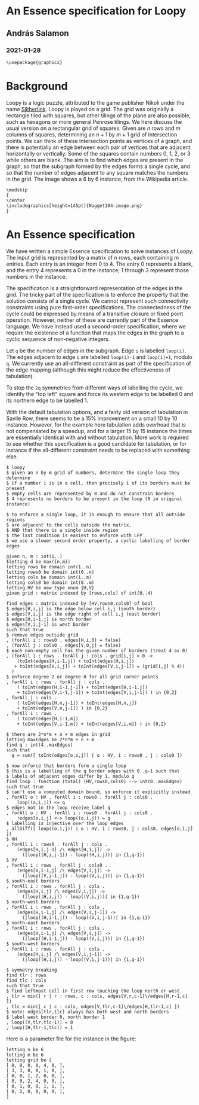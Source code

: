 # An Essence specification for Loopy
## András Salamon
### 2021-01-28

```{=latex}
\usepackage{graphicx}
```

# Background

Loopy is a logic puzzle, attributed to the game publisher Nikoli under the name [Slitherlink](https://en.wikipedia.org/wiki/Slitherlink).
Loopy is played on a grid.
The grid was originally a rectangle tiled with squares, but other tilings of the plane are also possible, such as hexagons or more general Penrose tilings.
We here discuss the usual version on a rectangular grid of squares.
Given are $n$ rows and $m$ columns of squares, determining an $n+1$ by $m+1$ grid of intersection points.
We can think of these intersection points as vertices of a graph, and there is potentially an edge between each pair of vertices that are adjacent horizontally or vertically.
Some of the squares contain numbers 0, 1, 2, or 3 while others are blank.
The aim is to find which edges are present in the graph, so that the subgraph formed by the edges forms a single cycle, and so that the number of edges adjacent to any square matches the numbers in the grid.
The image shows a $6$ by $6$ instance, from the Wikipedia article.

```{=latex}
\medskip
{
\center
\includegraphics[height=145pt]{Nugget104-image.png}
}
```

# An Essence specification

We have written a simple Essence specification to solve instances of Loopy.
The input grid is represented by a matrix of $n$ rows, each containing $m$ entries.
Each entry is an integer from $0$ to $4$.
The entry $0$ represents a blank, and the entry $4$ represents a $0$ in the instance; $1$ through $3$ represent those numbers in the instance.

The specification is a straightforward representation of the edges in the grid.
The tricky part of the specification is to enforce the property that the solution consists of a single cycle.
We cannot represent such connectivity constraints using pure first-order specifications.
The connectedness of the cycle could be expressed by means of a transitive closure or fixed point operation.
However, neither of these are currently part of the Essence language.
We have instead used a second-order specification, where we require the existence of a function that maps the edges in the graph to a cyclic sequence of non-negative integers.

Let `q` be the number of edges in the subgraph.
Edge `i` is labelled `loop(i)`.
The edges adjacent to edge `i` are labelled `loop(i)-1` and `loop(i)+1`, modulo `q`.
We currently use an all-different constraint as part of the specification of the edge mapping (although this might reduce the effectiveness of tabulation).

To stop the `2q` symmetries from different ways of labelling the cycle, we identify the "top left" square and force its western edge to be labelled 0 and its northern edge to be labelled 1.

With the default tabulation options, and a fairly old version of tabulation in Savile Row, there seems to be a 15% improvement on a small 10 by 10 instance.
However, for the example here tabulation adds overhead that is not compensated by a speedup, and for a larger 15 by 15 instance the times are essentially identical with and without tabulation.
More work is required to see whether this specification is a good candidate for tabulation, or for instance if the all-different constraint needs to be replaced with something else.


```
$ loopy
$ given an n by m grid of numbers, determine the single loop they determine
$ if a number i is in a cell, then precisely i of its borders must be present
$ empty cells are represented by 0 and do not constrain borders
$ 4 represents no borders to be present in the loop (0 in original instance)

$ to enforce a single loop, it is enough to ensure that all outside regions
$ are adjacent to the cells outside the matrix,
$ AND that there is a single inside region
$ the last condition is easiest to enforce with LFP
$ we use a slower second order property, a cyclic labelling of border edges 

given n, m : int(1..)
$letting d be max({n,m})
letting rows be domain int(1..n)
letting rows0 be domain int(0..n)
letting cols be domain int(1..m)
letting cols0 be domain int(0..m)
letting HV be new type enum {H,V}
given grid : matrix indexed by [rows,cols] of int(0..4)

find edges : matrix indexed by [HV,rows0,cols0] of bool
$ edges[H,i,j] is the edge below cell i,j (south border)
$ edges[V,i,j] is the edge right of cell i,j (east border)
$ edges[H,i-1,j] is north border
$ edges[V,i,j-1] is west border
such that true
$ remove edges outside grid
, (forAll i : rows0 . edges[H,i,0] = false)
, (forAll j : cols0 . edges[V,0,j] = false)
$ each non-empty cell has the given number of borders (treat 4 as 0)
, (forAll i : rows . forAll j : cols . grid[i,j] > 0 ->
    (toInt(edges[H,i-1,j]) + toInt(edges[H,i,j])
   + toInt(edges[V,i,j]) + toInt(edges[V,i,j-1]) = (grid[i,j] % 4))
  )
$ enforce degree 2 or degree 0 for all grid corner points
, forAll i : rows . forAll j : cols .
    ( toInt(edges[H,i-1,j-1]) + toInt(edges[H,i-1,j])
    + toInt(edges[V,i-1,j-1]) + toInt(edges[V,i,j-1]) ) in {0,2}
, forAll j : cols .
    ( toInt(edges[H,n,j-1]) + toInt(edges[H,n,j])
    + toInt(edges[V,n,j-1]) ) in {0,2}
, forAll i : rows .
    ( toInt(edges[H,i-1,m])
    + toInt(edges[V,i-1,m]) + toInt(edges[V,i,m]) ) in {0,2}

$ there are 2*n*m + n + m edges in grid
letting maxEdges be 2*n*m + n + m
find q : int(4..maxEdges)
such that
  q = sum([ toInt(edges[o,i,j]) | o : HV, i : rows0 , j : cols0 ])

$ now enforce that borders form a single loop
$ this is a labelling of the q border edges with 0..q-1 such that
$ labels of adjacent edges differ by 1, modulo q
find loop : function (total) (HV,rows0,cols0) --> int(0..maxEdges)
such that true
$ can't use a computed domain bound, so enforce it explicitly instead
, forAll o : HV . forAll i : rows0 . forAll j : cols0 .
    loop((o,i,j)) <= q
$ edges not in the loop receive label q
, forAll o : HV . forAll i : rows0 . forAll j : cols0 .
    !edges[o,i,j] <-> loop((o,i,j)) = q
$ labelling is injective over the loop edges
, allDiff([ loop((o,i,j)) | o : HV, i : rows0, j : cols0, edges[o,i,j] ])
$ HH
, forAll i : rows0 . forAll j : cols .
    (edges[H,i,j-1] /\ edges[H,i,j]) ->
      (|loop((H,i,j-1)) - loop((H,i,j))| in {1,q-1})
$ VV
, forAll i : rows . forAll j : cols0 .
    (edges[V,i-1,j] /\ edges[V,i,j]) ->
      (|loop((V,i-1,j)) - loop((V,i,j))| in {1,q-1})
$ south-east borders
, forAll i : rows . forAll j : cols .
    (edges[H,i,j] /\ edges[V,i,j]) ->
      (|loop((H,i,j)) - loop((V,i,j))| in {1,q-1})
$ north-west borders
, forAll i : rows . forAll j : cols .
    (edges[H,i-1,j] /\ edges[V,i,j-1]) ->
      (|loop((H,i-1,j)) - loop((V,i,j-1))| in {1,q-1})
$ north-east borders
, forAll i : rows . forAll j : cols .
    (edges[H,i-1,j] /\ edges[V,i,j]) ->
      (|loop((H,i-1,j)) - loop((V,i,j))| in {1,q-1})
$ south-west borders
, forAll i : rows . forAll j : cols .
    (edges[H,i,j] /\ edges[V,i,j-1]) ->
      (|loop((H,i,j)) - loop((V,i,j-1))| in {1,q-1})

$ symmetry breaking
find tlr : rows
find tlc : cols
such that true
$ find leftmost cell in first row touching the loop north or west
, tlr = min([ r | r : rows, c : cols, edges[V,r,c-1]\/edges[H,r-1,c] ])
, tlc = min([ c | c : cols, edges[V,tlr,c-1]\/edges[H,tlr-1,c] ])
$ note: edges[tlr,tlc] always has both west and north borders
$ label west border 0, north border 1
, loop((V,tlr,tlc-1)) = 0
, loop((H,tlr-1,tlc)) = 1
```

Here is a parameter file for the instance in the figure:

```
letting n be 6
letting m be 6
letting grid be [
[ 0, 0, 0, 0, 4, 0, ],
[ 3, 3, 0, 0, 1, 0, ],
[ 0, 0, 1, 2, 0, 0, ],
[ 0, 0, 2, 4, 0, 0, ],
[ 0, 1, 0, 0, 1, 1, ],
[ 0, 2, 0, 0, 0, 0, ],
]
```

